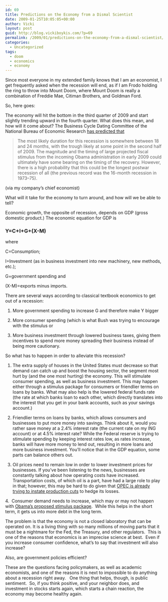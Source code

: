 ```yaml
---
id: 69
title: Predictions on the Economy from a Dismal Scientist
date: 2009-01-25T10:05:05+00:00
author: Vicki
layout: post
guid: http://blog.vickiboykis.com/?p=69
permalink: /2009/01/predictions-on-the-economy-from-a-dismal-scientist/
categories:
  - Uncategorized
tags:
  - doom
  - economics
  - economy
---
```

Since most everyone in my extended family knows that I am an economist, I get frequently asked when the recession will end, as if I am Frodo holding the ring to throw into Mount Doom, where Mount Doom is really a combination of Freddie Mae, Citiman Brothers, and Goldman Ford.

So, here goes:

The economy will hit the bottom in the third quarter of 2009 and start slightly trending upward in the fourth quarter. What does this mean, and how will it come about? The Business Cycle Dating Committee of the National Bureau of Economic Research [has predicted that](http://www.globalinsight.com/Perspective/PerspectiveDetail15174.htm)

> The most likely duration for this recession is somewhere between 18 and 24 months, with the trough likely at some point in the second half of 2009. The magnitude and the timing of large projected fiscal stimulus from the incoming Obama administration in early 2009 could ultimately have some bearing on the timing of the recovery. However, there is a high probability that this could be the longest postwar recession of all (the previous record was the 16-month recession in 1973–75).

(via my company&#8217;s chief economist)

What will it take for the economy to turn around, and how will we be able to tell?

Economic growth, the opposite of recession, depends on GDP (gross domestic product.) The economic equation for GDP is

### Y=C+I+G+(X-M)

where

C=Consumption;
  
I=Investment (as in business investment into new machinery, new methods, etc.);
  
G=government spending and
  
(X-M)=exports minus imports.

There are several ways according to classical textbook economics to get out of a recession:

1) More government spending to increase G and therefore make Y bigger

2) More consumer spending (which is what Bush was trying to encourage with the stimulus or

3) More business investment through lowered business taxes, giving them incentives to spend more money spreading their business instead of being more cautionary.

So what has to happen in order to alleviate this recession?

1. The extra supply of houses in the United States must decrease so that demand can catch up and boost the housing sector, the segment most hurt by (and the one most hurting) the economy. This will stimulate consumer spending, as well as business investment. This may happen either through a stimulus package for consumers or friendlier terms on loans by banks. What may also help is the lowered federal funds rate (the rate at which banks loan to each other, which directly translates into the interest that you get in your bank accounts, such as your savings account.)
  
2. Friendlier terms on loans by banks, which allows consumers and businesses to put more money into savings. Think about it, would you rather save money at a 2.4% interest rate (the current rate on my ING account) or at 4.5% interest rate? While the Federal reserve is trying to stimulate spending by keeping interest rates low, as rates increase, banks will have more money to lend out, resulting in more loans and more business investment. You&#8217;ll notice that in the GDP equation, some parts can balance others out.
  
3. Oil prices need to remain low in order to lower investment prices for businesses. If you&#8217;ve been listening to the news, businesses are constantly talking about how operating costs have increased. Transportation costs, of which oil is a part, have had a large role to play in that; however, this may be hard to do given that [OPEC is already trying to instate production cuts](http://www.bloomberg.com/apps/news?pid=20601087&sid=adT_3x4j4oqw&refer=home) to hedge its losses.

4.  Consumer demand needs to increase, which may or may not happen with [Obama&#8217;s proposed stimulus package](http://www.chicagotribune.com/news/nationworld/chi-obama-econ.1jan25,0,3621989.story).  While this helps in the short term, it gets us into more debt in the long term.

The problem is that the economy is not a closed laboratory that can be operated on. It is a living thing with so many millions of moving parts that it must be a nightmare for the Fed, the Treasury, and other regulators.  This is one of the reasons that economics is an imprecise science at best.  Even if you increase consumer confidence, what&#8217;s to say that investment will also increase?

Also, are government policies efficient?

These are the questions facing policymakers, as well as academic economists, and one of the reasons it is next to impossible to do anything about a recession right away.   One thing that helps, though, is public sentiment.  So, if you think positive, and your neighbor does, and investment in stocks starts again, which starts a chain reaction, the economy may become healthy again.